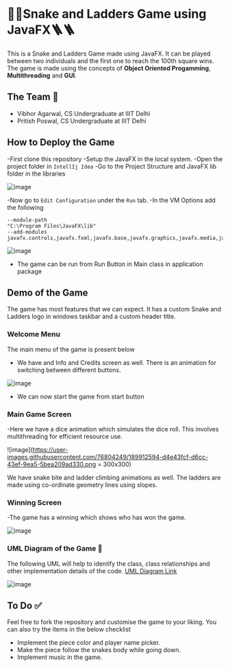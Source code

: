 # 🐍🐍Snake and Ladders Game using JavaFX🪜🪜
This is a Snake and Ladders Game made using JavaFX. It can be played between two individuals and the first one to reach the 100th square wins.
The game is made using the concepts of **Object Oriented Progamming**, **Multithreading** and **GUI**.

## The Team 🙂
- Vibhor Agarwal, CS Undergraduate at IIIT Delhi
- Pritish Poswal, CS Undergraduate at IIIT Delhi
## How to Deploy the Game
-First clone this repository
-Setup the JavaFX in the local system.
-Open the project folder in `IntellIj Idea`
-Go to the Project Structure and JavaFX lib folder in the libraries

![image](https://user-images.githubusercontent.com/76804249/189909359-4002db5a-77b4-4573-9e7e-3cb9047397e3.png)

-Now go to `Edit Configuration` under the `Run` tab.
-In the VM Options add the following

```
--module-path
"C:\Program Files\JavaFX\lib"
--add-modules
javafx.controls,javafx.fxml,javafx.base,javafx.graphics,javafx.media,javafx.swing
```

![image](https://user-images.githubusercontent.com/76804249/189909802-6e0f7791-87ca-4ef5-8fff-87ee48d98d0e.png)

- The game can be run from Run Button in Main class in application package

## Demo of the Game
The game has most features that we can expect. It has a custom Snake and Ladders logo in windows taskbar and a custom header title.

### Welcome Menu
The main menu of the game is present below
- We have and Info and Credits screen as well. There is an animation for switching between different buttons.

![image](https://user-images.githubusercontent.com/76804249/189911301-c62a3de6-e4c4-46fa-8484-5b6e7612c190.png)

- We can now start the game from start button

### Main Game Screen
-Here we have a dice animation which simulates the dice roll. This involves multithreading for efficient resource use.

![image](https://user-images.githubusercontent.com/76804249/189912594-d4e43fcf-d6cc-43ef-9ea5-5bea209ad330.png = 300x300)

We have snake bite and ladder climbing animations as well. The ladders are made using co-ordinate geometry lines using slopes.

### Winning Screen

-The game has a winning which shows who has won the game.

![image](https://user-images.githubusercontent.com/76804249/189914274-af5fdd70-8e67-4dc8-b4b2-05899cb76d9b.png)

### UML Diagram of the Game 🧪
The following UML will help to identify the class, class relationships and other implementation details of the code.
[UML Diagram Link](https://drive.google.com/file/d/1gw4pRi-TyierjPJFh6QBQbIWLzZCo5Vs/view?usp=sharing)

![image](https://user-images.githubusercontent.com/76804249/189914639-344dc8ec-4a59-4723-a368-02f7d7d628ac.png)

## To Do ✅
Feel free to fork the repository and customise the game to your liking.
You can also try the items in the below checklist
- Implement the piece color and player name picker.
- Make the piece follow the snakes body while going down.
- Implement music in the game.

